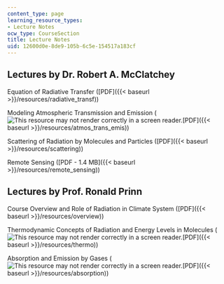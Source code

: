 ```yaml
---
content_type: page
learning_resource_types:
- Lecture Notes
ocw_type: CourseSection
title: Lecture Notes
uid: 12600d0e-8de9-105b-6c5e-154517a183cf
---
```


Lectures by Dr. Robert A. McClatchey
------------------------------------

Equation of Radiative Transfer ([PDF]({{< baseurl >}}/resources/radiative_transf))

Modeling Atmospheric Transmission and Emission (![This resource may not render correctly in a screen reader.](/images/inacessible.gif)[PDF]({{< baseurl >}}/resources/atmos_trans_emis))

Scattering of Radiation by Molecules and Particles ([PDF]({{< baseurl >}}/resources/scattering))

Remote Sensing ([PDF - 1.4 MB]({{< baseurl >}}/resources/remote_sensing))

Lectures by Prof. Ronald Prinn
------------------------------

Course Overview and Role of Radiation in Climate System ([PDF]({{< baseurl >}}/resources/overview))

Thermodynamic Concepts of Radiation and Energy Levels in Molecules (![This resource may not render correctly in a screen reader.](/images/inacessible.gif)[PDF]({{< baseurl >}}/resources/thermo))

Absorption and Emission by Gases (![This resource may not render correctly in a screen reader.](/images/inacessible.gif)[PDF]({{< baseurl >}}/resources/absorption))